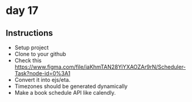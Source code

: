 # day 17

## Instructions

- Setup project
- Clone to your github
- Check this https://www.figma.com/file/iaKhmTAN28YiYXAOZAr9rN/Scheduler-Task?node-id=0%3A1
- Convert it into ejs/eta.
- Timezones should be generated dynamically
- Make a book schedule API like calendly.